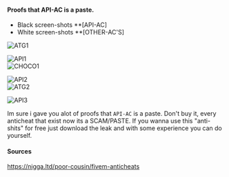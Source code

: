 #### Proofs that API-AC is a paste.

* Black screen-shots **[API-AC]
* White screen-shots **[OTHER-AC'S]

![ATG1](https://i.imgur.com/uoTCMFl.png)

![API1](https://i.imgur.com/vNhShHl.png)
<br>
![CHOCO1](https://i.imgur.com/7JVQYuQ.png)

![API2](https://i.imgur.com/yHEenTo.png)
<br>
![ATG2](https://i.imgur.com/FHJe04l.png)

![API3](https://i.imgur.com/vope7RN.png)


Im sure i gave you alot of proofs that `API-AC` is a paste.
Don't buy it, every anticheat that exist now its a SCAM/PASTE.
If you wanna use this "anti-shits" for free just download the leak and with some experience you can do yourself.

#### Sources

https://nigga.ltd/poor-cousin/fivem-anticheats

